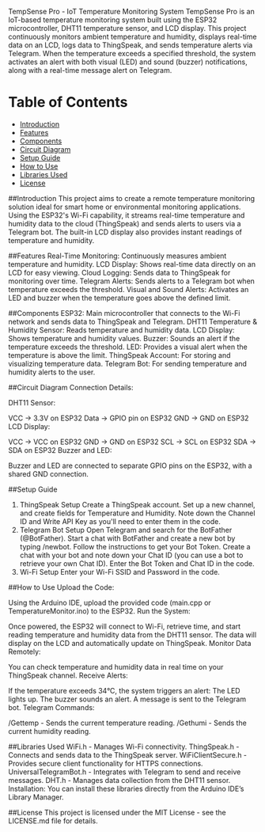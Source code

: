 TempSense Pro - IoT Temperature Monitoring System
TempSense Pro is an IoT-based temperature monitoring system built using the ESP32 microcontroller, DHT11 temperature sensor, and LCD display. This project continuously monitors ambient temperature and humidity, displays real-time data on an LCD, logs data to ThingSpeak, and sends temperature alerts via Telegram. When the temperature exceeds a specified threshold, the system activates an alert with both visual (LED) and sound (buzzer) notifications, along with a real-time message alert on Telegram.

# Table of Contents 
- [Introduction](#introduction)
- [Features](#features)
- [Components](#components)
- [Circuit Diagram](#circuit-diagram)
- [Setup Guide](#setup-guide)
- [How to Use](#how-to-use)
- [Libraries Used](#libraries-used)
- [License](#license)

##Introduction
This project aims to create a remote temperature monitoring solution ideal for smart home or environmental monitoring applications. Using the ESP32's Wi-Fi capability, it streams real-time temperature and humidity data to the cloud (ThingSpeak) and sends alerts to users via a Telegram bot. The built-in LCD display also provides instant readings of temperature and humidity.

##Features
Real-Time Monitoring: Continuously measures ambient temperature and humidity.
LCD Display: Shows real-time data directly on an LCD for easy viewing.
Cloud Logging: Sends data to ThingSpeak for monitoring over time.
Telegram Alerts: Sends alerts to a Telegram bot when temperature exceeds the threshold.
Visual and Sound Alerts: Activates an LED and buzzer when the temperature goes above the defined limit.

##Components
ESP32: Main microcontroller that connects to the Wi-Fi network and sends data to ThingSpeak and Telegram.
DHT11 Temperature & Humidity Sensor: Reads temperature and humidity data.
LCD Display: Shows temperature and humidity values.
Buzzer: Sounds an alert if the temperature exceeds the threshold.
LED: Provides a visual alert when the temperature is above the limit.
ThingSpeak Account: For storing and visualizing temperature data.
Telegram Bot: For sending temperature and humidity alerts to the user.

##Circuit Diagram
Connection Details:

DHT11 Sensor:

VCC -> 3.3V on ESP32
Data -> GPIO pin on ESP32
GND -> GND on ESP32
LCD Display:

VCC -> VCC on ESP32
GND -> GND on ESP32
SCL -> SCL on ESP32
SDA -> SDA on ESP32
Buzzer and LED:

Buzzer and LED are connected to separate GPIO pins on the ESP32, with a shared GND connection.

##Setup Guide
1. ThingSpeak Setup
Create a ThingSpeak account.
Set up a new channel, and create fields for Temperature and Humidity.
Note down the Channel ID and Write API Key as you'll need to enter them in the code.
2. Telegram Bot Setup
Open Telegram and search for the BotFather (@BotFather).
Start a chat with BotFather and create a new bot by typing /newbot.
Follow the instructions to get your Bot Token.
Create a chat with your bot and note down your Chat ID (you can use a bot to retrieve your own Chat ID).
Enter the Bot Token and Chat ID in the code.
3. Wi-Fi Setup
Enter your Wi-Fi SSID and Password in the code.

##How to Use
Upload the Code:

Using the Arduino IDE, upload the provided code (main.cpp or TemperatureMonitor.ino) to the ESP32.
Run the System:

Once powered, the ESP32 will connect to Wi-Fi, retrieve time, and start reading temperature and humidity data from the DHT11 sensor.
The data will display on the LCD and automatically update on ThingSpeak.
Monitor Data Remotely:

You can check temperature and humidity data in real time on your ThingSpeak channel.
Receive Alerts:

If the temperature exceeds 34°C, the system triggers an alert:
The LED lights up.
The buzzer sounds an alert.
A message is sent to the Telegram bot.
Telegram Commands:

/Gettemp - Sends the current temperature reading.
/Gethumi - Sends the current humidity reading.

##Libraries Used
WiFi.h - Manages Wi-Fi connectivity.
ThingSpeak.h - Connects and sends data to the ThingSpeak server.
WiFiClientSecure.h - Provides secure client functionality for HTTPS connections.
UniversalTelegramBot.h - Integrates with Telegram to send and receive messages.
DHT.h - Manages data collection from the DHT11 sensor.
Installation: You can install these libraries directly from the Arduino IDE’s Library Manager.

##License
This project is licensed under the MIT License - see the LICENSE.md file for details.

